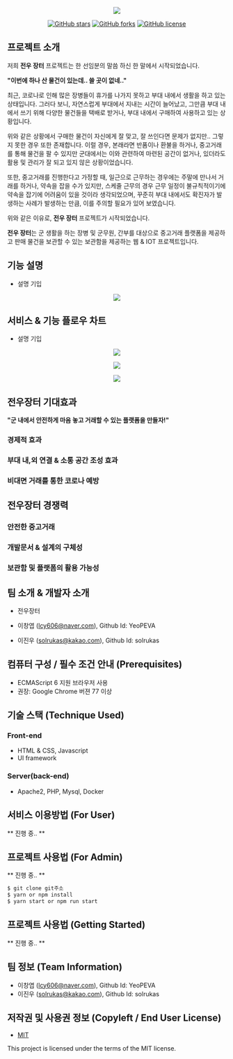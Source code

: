 <p align="center"><img src="/image/logo.png"></p>

<!--
<p align="center">
	(데모 영상)
	<a href="">
		<img src="/image/DEMO_BUTTON.png" />
	</a>
	(매뉴얼)
	<a href="">
		<img src="/image/DOCUMNET_BUTTON.png" />
	</a>
</p>
-->

<p align="center">
	<a href="https://github.com/osamhack2021/WEB_IOT_ComradeMarket_MiscThings/stargazers"><img alt="GitHub stars" src="https://img.shields.io/github/stars/osamhack2021/WEB_IOT_ComradeMarket_MiscThings"></a>
	<a href="https://github.com/osamhack2021/WEB_IOT_ComradeMarket_MiscThings/blob/master/LICENSE"><img alt="GitHub forks" src="https://img.shields.io/github/forks/osamhack2021/WEB_IOT_ComradeMarket_MiscThings"></a>
	<a href="https://github.com/osamhack2021/WEB_IOT_ComradeMarket_MiscThings/blob/master/LICENSE"><img alt="GitHub license" src="https://img.shields.io/github/license/osamhack2021/WEB_IOT_ComradeMarket_MiscThings"></a>
</p>


## 프로젝트 소개

저희 **전우 장터** 프로젝트는 한 선임분의 말씀 하신 한 말에서 시작되었습니다.

<!-- 이미지 하나 추가 --> 

**"이번에 하나 산 물건이 있는데.. 쓸 곳이 없네.."**

최근, 코로나로 인해 많은 장병들이 휴가를 나가지 못하고 부대 내에서 생활을 하고 있는 상태입니다. 그러다 보니, 자연스럽게 부대에서 지내는 시간이 늘어났고, 그만큼 부대 내에서 쓰기 위해 다양한 물건들을 택배로 받거나, 부대 내에서 구매하여 사용하고 있는 상황입니다.

위와 같은 상황에서 구매한 물건이 자신에게 잘 맞고, 잘 쓰인다면 문제가 없지만.. 그렇지 못한 경우 또한 존재합니다. 이럴 경우, 본래라면 반품이나 환불을 하거나, 중고거래를 통해 물건을 팔 수 있지만 군대에서는 이와 관련하여 마련된 공간이 없거나, 있더라도 활용 및 관리가 잘 되고 있지 않은 상황이었습니다.

또한, 중고거래를 진행한다고 가정할 때, 일근으로 근무하는 경우에는 주말에 만나서 거래를 하거나, 약속을 잡을 수가 있지만, 스케줄 근무의 경우 근무 일정이 불규칙적이기에 약속을 잡기에 어려움이 있을 것이라 생각되었으며, 꾸준히 부대 내에서도 확진자가 발생하는 사례가 발생하는 만큼, 이를 주의할 필요가 있어 보였습니다.

위와 같은 이유로, **전우 장터** 프로젝트가 시작되었습니다.

**전우 장터**는 군 생활을 하는 장병 및 군무원, 간부를 대상으로 중고거래 플랫폼을 제공하고 판매 물건을 보관할 수 있는 보관함을 제공하는 웹 & IOT 프로젝트입니다.


## 기능 설명
 - 설명 기입

 <p align="center"><img src="/image/OSAM-function.png"></p>

## 서비스 & 기능 플로우 차트
 - 설명 기입

<p align="center"><img src="/image/OSAM-WEB.png"></p>

<p align="center"><img src="/image/OSAM-IOT.png"></p>

<p align="center"><img src="/image/OSAM-platform.png"></p>

 
## 전우장터 기대효과
**"군 내에서 안전하게 마음 놓고 거래할 수 있는 플랫폼을 만들자!"**

### 경제적 효과

### 부대 내,외 연결 & 소통 공간 조성 효과

### 비대면 거래를 통한 코로나 예방


## 전우장터 경쟁력

### 안전한 중고거래

### 개발문서 & 설계의 구체성

### 보관함 및 플랫폼의 활용 가능성

## 팀 소개 & 개발자 소개
- 전우장터

- 이창엽 (lcy606@naver.com), Github Id: YeoPEVA
- 이진우 (solrukas@kakao.com), Github Id: solrukas


## 컴퓨터 구성 / 필수 조건 안내 (Prerequisites)
* ECMAScript 6 지원 브라우저 사용
* 권장: Google Chrome 버젼 77 이상

## 기술 스택 (Technique Used)

### Front-end
 -  HTML & CSS, Javascript 
 -  UI framework

### Server(back-end)
 - Apache2, PHP, Mysql, Docker 


## 서비스 이용방법 (For User)
** 진행 중.. **

## 프로젝트 사용법 (For Admin)
** 진행 중.. **

```bash
$ git clone git주소
$ yarn or npm install
$ yarn start or npm run start
```

## 프로젝트 사용법 (Getting Started)
** 진행 중.. **

## 팀 정보 (Team Information)
- 이창엽 (lcy606@naver.com), Github Id: YeoPEVA
- 이진우 (solrukas@kakao.com), Github Id: solrukas

## 저작권 및 사용권 정보 (Copyleft / End User License)
 * [MIT](https://github.com/osam2020-WEB/Sample-ProjectName-TeamName/blob/master/license.md)

This project is licensed under the terms of the MIT license.
